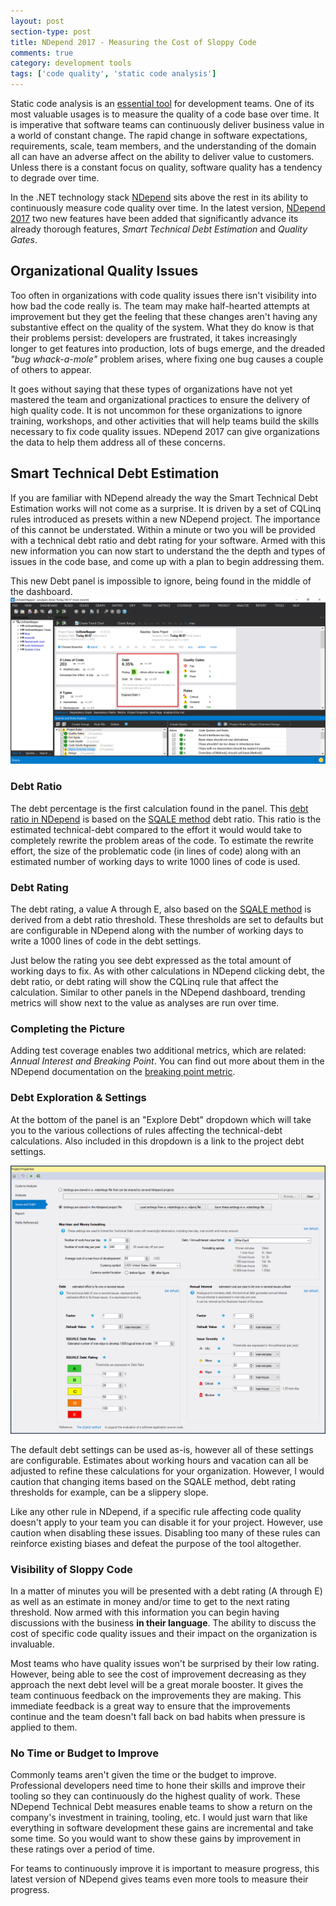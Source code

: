 ```yaml
---
layout: post
section-type: post
title: NDepend 2017 - Measuring the Cost of Sloppy Code
comments: true
category: development tools
tags: ['code quality', 'static code analysis']
---
```


Static code analysis is an [essential tool](/2015/08/30/the-importance-of-static-code-analysis.html) for development teams. One of its most valuable usages is to measure the quality of a code base over time. It is imperative that software teams can continuously deliver business value in a world of constant change. The rapid change in software expectations, requirements, scale, team members, and the understanding of the domain all can have an adverse affect on the ability to deliver value to customers. Unless there is a constant focus on quality, software quality has a tendency to degrade over time. 

In the .NET technology stack [NDepend](http:/www.ndepend.com) sits above the rest in its ability to continuously measure code quality over time. In the latest version, [NDepend 2017](http://www.ndepend.com/ndepend-v2017) two new features have been added that significantly advance its already thorough features, _Smart Technical Debt Estimation_ and _Quality Gates_.

## Organizational Quality Issues

Too often in organizations with code quality issues there isn't visibility into how bad the code really is. The team may make half-hearted attempts at improvement but they get the feeling that these changes aren't having any substantive effect on the quality of the system. What they do know is that their problems persist: developers are frustrated, it takes increasingly longer to get features into production, lots of bugs emerge, and the dreaded _"bug whack-a-mole"_ problem arises, where fixing one bug causes a couple of others to appear. 

It goes without saying that these types of organizations have not yet mastered the team and organizational practices to ensure the delivery of high quality code. It is not uncommon for these organizations to ignore training, workshops, and other activities that will help teams build the skills necessary to fix code quality issues. NDepend 2017 can give organizations the data to help them address all of these concerns. 

## Smart Technical Debt Estimation

If you are familiar with NDepend already the way the Smart Technical Debt Estimation works will not come as a surprise. It is driven by a set of CQLinq rules introduced as presets within a new NDepend project. The importance of this cannot be understated. Within a minute or two you will be provided with a technical debt ratio and debt rating for your software. Armed with this new information you can now start to understand the the depth and types of issues in the code base, and come up with a plan to begin addressing them.  

This new Debt panel is impossible to ignore, being found in the middle of the dashboard.
<img class="img-responsive" src="/img/ndepend2017-debt-dashboard.png" alt="NDepend 2017 Debt Dashboard" />

### Debt Ratio

The debt percentage is the first calculation found in the panel. This [debt ratio in NDepend](http://www.ndepend.com/docs/technical-debt#DebtRating) is based on the [SQALE method](http://www.sqale.org/) debt ratio. This ratio is the estimated technical-debt compared to the effort it would would take to completely rewrite the problem areas of the code. To estimate the rewrite effort, the size of the problematic code (in lines of code) along with an estimated number of working days to write 1000 lines of code is used. 

### Debt Rating

The debt rating, a value A through E, also based on the [SQALE method](http://www.sqale.org) is derived from a debt ratio threshold. These thresholds are set to defaults but are configurable in NDepend along with the number of working days to write a 1000 lines of code in the debt settings.

Just below the rating you see debt expressed as the total amount of working days to fix. As with other calculations in NDepend clicking debt, the debt ratio, or debt rating will show the CQLinq rule that affect the calculation. Similar to other panels in the NDepend dashboard, trending metrics will show next to the value as analyses are run over time.  

### Completing the Picture 

Adding test coverage enables two additional metrics, which are related: _Annual Interest and Breaking Point_. You can find out more about them in the NDepend documentation on the [breaking point metric](http://www.ndepend.com/docs/technical-debt#BreakingPoint). 

### Debt Exploration & Settings
At the bottom of the panel is an "Explore Debt" dropdown which will take you to the various collections of rules affecting the technical-debt calculations. Also included in this dropdown is a link to the project debt settings.

<img class="img-responsive" src="/img/debt-settings.png" alt="NDepend 2017 Project Debt Settings"/>

The default debt settings can be used as-is, however all of these settings are configurable. Estimates about working hours and vacation can all be adjusted to refine these calculations for your organization. However, I would caution that changing items based on the SQALE method, debt rating thresholds for example, can be a slippery slope.

Like any other rule in NDepend, if a specific rule affecting code quality doesn't apply to your team you can disable it for your project. However, use caution when disabling these issues. Disabling too many of these rules can reinforce existing biases and defeat the purpose of the tool altogether. 

### Visibility of Sloppy Code

In a matter of minutes you will be presented with a debt rating (A through E) as well as an estimate in money and/or time to get to the next rating threshold. Now armed with this information you can begin having discussions with the business **in their language**. The ability to discuss the cost of specific code quality issues and their impact on the organization is invaluable.

 Most teams who have quality issues won't be surprised by their low rating. However, being able to see the cost of improvement decreasing as they approach the next debt level will be a great morale booster. It gives the team continuous feedback on the improvements they are making. This immediate feedback is a great way to ensure that the improvements continue and the team doesn't fall back on bad habits when pressure is applied to them.

### No Time or Budget to Improve

Commonly teams aren't given the time or the budget to improve. Professional developers need time to hone their skills and improve their tooling so they can continuously do the highest quality of work. These NDepend Technical Debt measures enable teams to show a return on the company's investment in training, tooling, etc. I would just warn that like everything in software development these gains are incremental and take some time. So you would want to show these gains by improvement in these ratings over a period of time. 

For teams to continuously improve it is important to measure progress, this latest version of NDepend gives teams even more tools to measure their progress.
